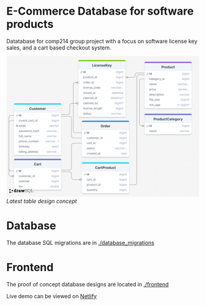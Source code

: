 # E-Commerce Database for software products

Datatabase for comp214 group project with a focus on software license key sales, and a cart based checkout system.

![latest database tables design](./docs/table_design_final.png)
_Latest table design concept_

# Database
The database SQL migrations are in [./database_migrations](./database_migrations/)

# Frontend
The proof of concept database designs are located in [./frontend](./frontend/)

Live demo can be viewed on [Netlify](https://214-database.netlify.app/)
